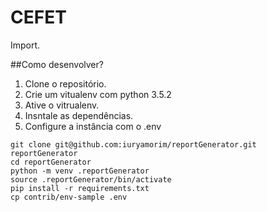 # CEFET

Import.

##Como desenvolver?

1. Clone o repositório.
2. Crie um vitualenv com python 3.5.2
3. Ative o vitrualenv.
4. Insntale as dependências.
5. Configure a instância com o .env

```console
git clone git@github.com:iuryamorim/reportGenerator.git reportGenerator
cd reportGenerator
python -m venv .reportGenerator
source .reportGenerator/bin/activate
pip install -r requirements.txt
cp contrib/env-sample .env
```